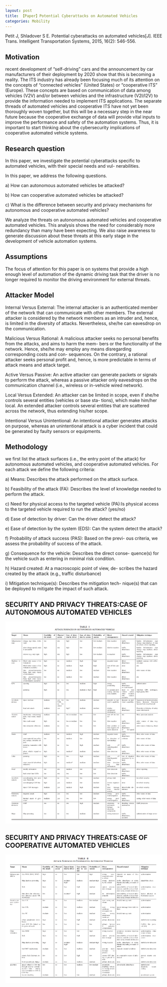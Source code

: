 ```yaml
---
layout: post
title: 【Paper】Potential Cyberattacks on Automated Vehicles
categories: Mobility
---
```


Petit J, Shladover S E. Potential cyberattacks on automated vehicles[J]. IEEE Trans. Intelligent Transportation Systems, 2015, 16(2): 546-556.

## Motivation

recent development of “self-driving” cars and the announcement by car manufacturers of their deployment by 2020 show that this is becoming a reality. The ITS industry has already been focusing much of its attention on the concepts of “connected vehicles” (United States) or “cooperative ITS” (Europe). These concepts are based on communication of data among vehicles (V2V) and/or between vehicles and the infrastructure (V2I/I2V) to provide the information needed to implement ITS applications. The separate threads of automated vehicles and cooperative ITS have not yet been thoroughly woven together, but this will be a necessary step in the near future because the cooperative exchange of data will provide vital inputs to improve the performance and safety of the automation systems. Thus, it is important to start thinking about the cybersecurity implications of cooperative automated vehicle systems. 

## Research question

In this paper, we investigate the potential cyberattacks specific to automated vehicles, with their special needs and vul- nerabilities. 

In this paper, we address the following questions. 

a) How can autonomous automated vehicles be attacked? 

b) How can cooperative automated vehicles be attacked? 

c) What is the difference between security and privacy mechanisms for autonomous and cooperative automated vehicles?


We analyze the threats on autonomous automated vehicles and cooperative automated vehicles. This analysis shows the need for considerably more redundancy than many have been expecting. We also raise awareness to generate discussion about these threats at this early stage in the development of vehicle automation systems.

## Assumptions

The focus of attention for this paper is on systems that provide a high enough level of automation of the dynamic driving task that the driver is no longer required to monitor the driving environment for external threats.

## Attacker Model

Internal Versus External: The internal attacker is an authenticated member of the network that can communicate with other members. The external attacker is considered by the network members as an intruder and, hence, is limited in the diversity of attacks. Nevertheless, she/he can eavesdrop on the communication.

Malicious Versus Rational: A malicious attacker seeks no personal benefits from the attacks, and aims to harm the mem- bers or the functionality of the network. Hence, she/he may employ any means disregarding corresponding costs and con- sequences. On the contrary, a rational attacker seeks personal profit and, hence, is more predictable in terms of attack means and attack target.

Active Versus Passive: An active attacker can generate packets or signals to perform the attack, whereas a passive attacker only eavesdrops on the communication channel (i.e., wireless or in-vehicle wired network).

Local Versus Extended: An attacker can be limited in scope, even if she/he controls several entities (vehicles or base sta- tions), which make him/her local. An extended attacker controls several entities that are scattered across the network, thus extending his/her scope.

Intentional Versus Unintentional: An intentional attacker generates attacks on purpose, whereas an unintentional attack is a cyber incident that could be generated by faulty sensors or equipments. 

## Methodology

we first list the attack surfaces (i.e., the entry point of the attack) for autonomous automated vehicles, and cooperative automated vehicles. For each attack we define the following criteria:

a) Means: Describes the attack performed on the attack surface.

b) Feasibility of the attack (FA): Describes the level of knowledge needed to perform the attack.

c) Need for physical access to the targeted vehicle (PA):Is physical access to the targeted vehicle required to run the attack? (yes/no)

d) Ease of detection by driver: Can the driver detect the attack?

e) Ease of detection by the system (EDS): Can the system detect the attack?

f) Probability of attack success (PAS): Based on the previ- ous criteria, we assess the probability of success of the attack. 

g) Consequence for the vehicle: Describes the direct conse- quence(s) for the vehicle such as entering in minimal risk condition.

h) Hazard created: At a macroscopic point of view, de- scribes the hazard created by the attack (e.g., traffic disturbance)

i) Mitigation technique(s): Describes the mitigation tech- nique(s) that can be deployed to mitigate the impact of such attack.


## SECURITY AND PRIVACY THREATS:CASE OF AUTONOMOUS AUTOMATED VEHICLES

![](/img/automated_vehicle_secure.png)

## SECURITY AND PRIVACY THREATS:CASE OF COOPERATIVE AUTOMATED VEHICLES

![](/img/connected_vehicle_secure.png)
